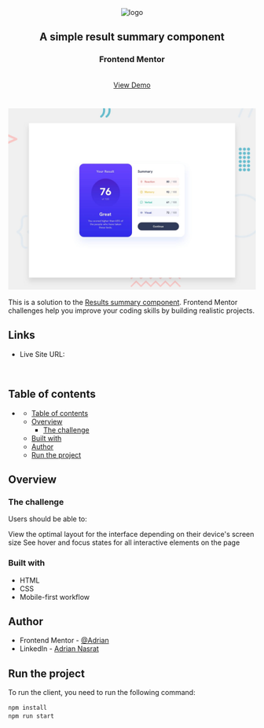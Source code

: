 <div align="center">

  <img src="https://www.frontendmentor.io/static/images/logo-mobile.svg" alt="logo" width="60" height="auto">

  <h2>A simple result summary component</h2>

  <h3>
      <strong>Frontend Mentor</strong>
  </h3>

  <br>

  <div align="center">
    <a href="">View Demo</a>
  </div>

</div>

#

<div align="center">

![](design/desktop-preview.jpg)

</div>

This is a solution to the [Results summary component]((https://www.frontendmentor.io/challenges/results-summary-component-CE_K6s0maV)). Frontend Mentor challenges help you improve your coding skills by building realistic projects.

<h2>Links</h2>

- Live Site URL: 
<br>

## Table of contents

- [](#)
  - [Table of contents](#table-of-contents)
  - [Overview](#overview)
    - [The challenge](#the-challenge)
  - [Built with](#built-with)
  - [Author](#author)
  - [Run the project](#run-the-project)

## Overview

### The challenge

Users should be able to:

View the optimal layout for the interface depending on their device's screen size
See hover and focus states for all interactive elements on the page

### Built with

- HTML
- CSS
- Mobile-first workflow

## Author

- Frontend Mentor - [@Adrian](https://www.frontendmentor.io/profile/aliadrian)
- LinkedIn - [Adrian Nasrat](https://www.linkedin.com/in/adrian-nasrat/)

## Run the project

To run the client, you need to run the following command:

```bash
npm install
npm run start
```
